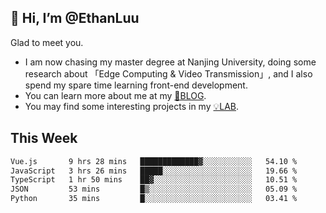 ## 👋 Hi, I’m @EthanLuu

Glad to meet you.

- I am now chasing my master degree at Nanjing University, doing some research about 「Edge Computing & Video Transmission」, and I also spend my spare time learning front-end development.
- You can learn more about me at my [📝BLOG](https://blog.ethanloo.cn).
- You may find some interesting projects in my [💡LAB](https://lab.ethanloo.cn).

## This Week
<!--START_SECTION:waka-->

```txt
Vue.js       9 hrs 28 mins   █████████████▓░░░░░░░░░░░   54.10 %
JavaScript   3 hrs 26 mins   █████░░░░░░░░░░░░░░░░░░░░   19.66 %
TypeScript   1 hr 50 mins    ██▓░░░░░░░░░░░░░░░░░░░░░░   10.51 %
JSON         53 mins         █▒░░░░░░░░░░░░░░░░░░░░░░░   05.09 %
Python       35 mins         █░░░░░░░░░░░░░░░░░░░░░░░░   03.41 %
```

<!--END_SECTION:waka-->
